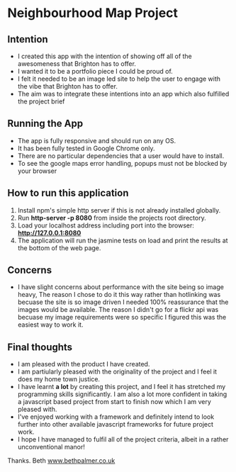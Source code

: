 # Neighbourhood Map Project

## Intention
* I created this app with the intention of showing off all of the awesomeness that Brighton has to offer.
* I wanted it to be a portfolio piece I could be proud of.
* I felt it needed to be an image led site to help the user to engage with the vibe that Brighton has to offer.
* The aim was to integrate these intentions into an app which also fulfilled the project brief

## Running the App
* The app is fully responsive and should run on any OS.
* It has been fully tested in Google Chrome only.
* There are no particular dependencies that a user would have to install.
* To see the google maps error handling, popups must not be blocked by your browser


## How to run this application

1. Install npm's simple http server if this is not already installed globally.
2. Run **http-server -p 8080** from inside the projects root directory.
3. Load your localhost address including port into the browser: **http://127.0.0.1:8080**
4. The application will run the jasmine tests on load and print the results at the bottom of the web page.


## Concerns
* I have slight concerns about performance with the site being so image heavy, The reason I chose to do it this way rather than hotlinking was becuase the site is so image driven I needed 100% reassurance that the images would be available. The reason I didn't go for a flickr api was becuase my image requirements were so specific I figured this was the easiest way to work it.

## Final thoughts
* I am pleased with the product I have created.
* I am partiularly pleased with the originality of the project and I feel it does my home town justice.
* I have learnt **a lot** by creating this project, and I feel it has stretched my programming skills significantly. I am also a lot more confident in taking a javascript based project from start to finish now which I am very pleased with.
* I've enjoyed working with a framework and definitely intend to look further into other available javascript frameworks for future project work.
* I hope I have managed to fulfil all of the project criteria, albeit in a rather unconventional manor!

Thanks. Beth
www.bethpalmer.co.uk